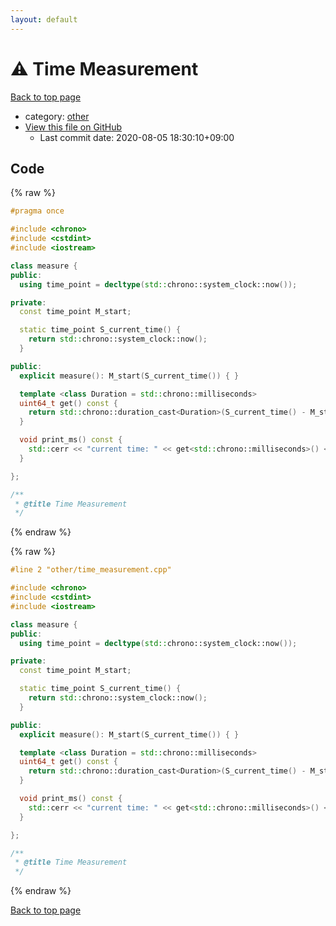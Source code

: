 ```yaml
---
layout: default
---
```


<!-- mathjax config similar to math.stackexchange -->
<script type="text/javascript" async
  src="https://cdnjs.cloudflare.com/ajax/libs/mathjax/2.7.5/MathJax.js?config=TeX-MML-AM_CHTML">
</script>
<script type="text/x-mathjax-config">
  MathJax.Hub.Config({
    TeX: { equationNumbers: { autoNumber: "AMS" }},
    tex2jax: {
      inlineMath: [ ['$','$'] ],
      processEscapes: true
    },
    "HTML-CSS": { matchFontHeight: false },
    displayAlign: "left",
    displayIndent: "2em"
  });
</script>

<script type="text/javascript" src="https://cdnjs.cloudflare.com/ajax/libs/jquery/3.4.1/jquery.min.js"></script>
<script src="https://cdn.jsdelivr.net/npm/jquery-balloon-js@1.1.2/jquery.balloon.min.js" integrity="sha256-ZEYs9VrgAeNuPvs15E39OsyOJaIkXEEt10fzxJ20+2I=" crossorigin="anonymous"></script>
<script type="text/javascript" src="../../assets/js/copy-button.js"></script>
<link rel="stylesheet" href="../../assets/css/copy-button.css" />


# :warning: Time Measurement

<a href="../../index.html">Back to top page</a>

* category: <a href="../../index.html#795f3202b17cb6bc3d4b771d8c6c9eaf">other</a>
* <a href="{{ site.github.repository_url }}/blob/master/other/time_measurement.cpp">View this file on GitHub</a>
    - Last commit date: 2020-08-05 18:30:10+09:00




## Code

<a id="unbundled"></a>
{% raw %}
```cpp
#pragma once

#include <chrono>
#include <cstdint>
#include <iostream>

class measure {
public:
  using time_point = decltype(std::chrono::system_clock::now());

private:
  const time_point M_start;

  static time_point S_current_time() {
    return std::chrono::system_clock::now();
  }

public:
  explicit measure(): M_start(S_current_time()) { }

  template <class Duration = std::chrono::milliseconds>
  uint64_t get() const {
    return std::chrono::duration_cast<Duration>(S_current_time() - M_start).count();
  }

  void print_ms() const {
    std::cerr << "current time: " << get<std::chrono::milliseconds>() << "ms" << std::endl;
  }

};

/**
 * @title Time Measurement
 */
```
{% endraw %}

<a id="bundled"></a>
{% raw %}
```cpp
#line 2 "other/time_measurement.cpp"

#include <chrono>
#include <cstdint>
#include <iostream>

class measure {
public:
  using time_point = decltype(std::chrono::system_clock::now());

private:
  const time_point M_start;

  static time_point S_current_time() {
    return std::chrono::system_clock::now();
  }

public:
  explicit measure(): M_start(S_current_time()) { }

  template <class Duration = std::chrono::milliseconds>
  uint64_t get() const {
    return std::chrono::duration_cast<Duration>(S_current_time() - M_start).count();
  }

  void print_ms() const {
    std::cerr << "current time: " << get<std::chrono::milliseconds>() << "ms" << std::endl;
  }

};

/**
 * @title Time Measurement
 */

```
{% endraw %}

<a href="../../index.html">Back to top page</a>

